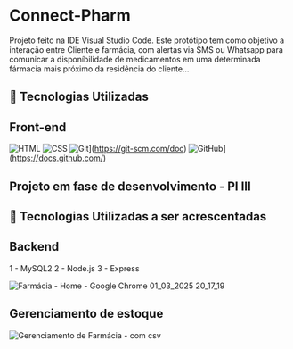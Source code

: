 # Connect-Pharm

Projeto feito na IDE Visual Studio Code. Este protótipo tem como objetivo a interação entre Cliente e farmácia, com alertas via SMS ou Whatsapp para comunicar a 
disponíbilidade de medicamentos em uma determinada fármacia mais próximo da residência do cliente...

## 🤖 Tecnologias Utilizadas
## Front-end
![HTML](https://img.shields.io/badge/HTML-000?style=for-the-badge&logo=html5&logoColor=30A3DC)
![CSS](https://img.shields.io/badge/CSS-000?style=for-the-badge&logo=css3&logoColor=E94D5F)
![Git](https://img.shields.io/badge/Git-000?style=for-the-badge&logo=git&logoColor=E94D5F)](https://git-scm.com/doc) 
![GitHub](https://img.shields.io/badge/GitHub-000?style=for-the-badge&logo=github&logoColor=30A3DC)](https://docs.github.com/)
<br>

## Projeto em fase de desenvolvimento - PI III

## 🤖 Tecnologias Utilizadas a ser acrescentadas
## Backend
1 - MySQL2
2 - Node.js
3 - Express

![Farmácia - Home - Google Chrome 01_03_2025 20_17_19](https://github.com/user-attachments/assets/5874843e-b4f9-4aa2-9db1-eaadd4056a62)

## Gerenciamento de estoque
![Gerenciamento de Farmácia - com csv](https://github.com/user-attachments/assets/cfe4b955-a97b-4609-93ec-b5c37e7515ce)


